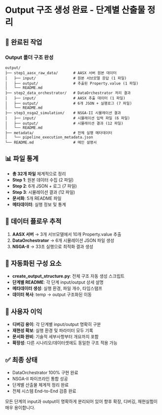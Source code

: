 # Output 구조 생성 완료 - 단계별 산출물 정리

## 🎯 완료된 작업

### Output 폴더 구조 완성
```
output/
├── step1_aasx_raw_data/       # AASX 서버 원본 데이터
│   ├── input/                 # 원본 서브모델 응답 (1 파일)
│   ├── output/                # 추출된 Property.value (1 파일)
│   └── README.md
├── step2_data_orchestrator/   # DataOrchestrator 처리 결과
│   ├── input/                 # AASX 추출 데이터 (1 파일)
│   ├── output/                # 6개 JSON + 실행로그 (7 파일)
│   └── README.md
├── step3_nsga2_simulation/    # NSGA-II 시뮬레이션 결과
│   ├── input/                 # 시뮬레이션 입력 파일 (6 파일)
│   ├── output/                # 시뮬레이션 결과 (12 파일)
│   └── README.md
├── metadata/                  # 전체 실행 메타데이터
│   └── pipeline_execution_metadata.json
└── README.md                  # 메인 설명서
```

## 📊 파일 통계
- **총 32개 파일** 체계적으로 정리
- **Step 1**: 원본 데이터 수집 (2 파일)
- **Step 2**: 6개 JSON + 로그 (7 파일)
- **Step 3**: 시뮬레이션 결과 (12 파일)
- **문서화**: 5개 README 파일
- **메타데이터**: 실행 정보 및 통계

## 🔄 데이터 플로우 추적
1. **AASX 서버** → 3개 서브모델에서 10개 Property.value 추출
2. **DataOrchestrator** → 6개 시뮬레이션 JSON 파일 생성
3. **NSGA-II** → 33초 실행으로 최적화 결과 생성

## 📝 자동화된 구성 요소
- **create_output_structure.py**: 전체 구조 자동 생성 스크립트
- **단계별 README**: 각 단계 input/output 상세 설명
- **메타데이터 생성**: 실행 환경, 파일 개수, 타임스탬프
- **데이터 복사**: temp → output 구조화된 이동

## 🎯 사용자 이익
- **디버깅 용이**: 각 단계별 input/output 명확히 구분
- **재현성 확보**: 실행 환경 및 파라미터 모두 기록
- **문서화 완비**: 기술적 세부사항부터 개요까지 포함
- **확장성**: 다른 시나리오/데이터셋에도 동일한 구조 적용 가능

## ✅ 최종 상태
- DataOrchestrator 100% 구현 완료
- NSGA-II 파이프라인 통합 성공
- 단계별 산출물 체계적 정리 완료
- 전체 시스템 End-to-End 검증 완료

모든 단계의 input과 output이 명확하게 분리되어 있어 향후 확장, 디버깅, 재현실험이 매우 용이합니다.